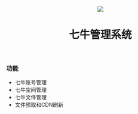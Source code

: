 <p align="center">
    <a href="https://github.com/yiisoft" target="_blank">
        <img src="https://www.qiniu.com/assets/logo-b5caafe0363dace7b5c0a00be38a4829444918c4322a6168714522ee19dcb1c1.png">
    </a>
    <h1 align="center">七牛管理系统</h1>
    <br>
</p>

### 功能

- 七牛账号管理
- 七牛空间管理
- 七牛文件管理
- 文件预取和CDN刷新
